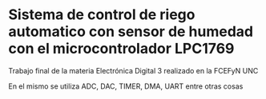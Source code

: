 # Sistema de control de riego automatico con sensor de humedad con el microcontrolador LPC1769
Trabajo final de la materia Electrónica Digital 3 realizado en la FCEFyN UNC

En el mismo se utiliza ADC, DAC, TIMER, DMA, UART entre otras cosas
